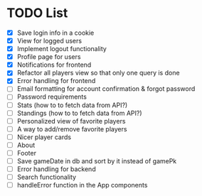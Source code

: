 # TODO List

- [x] Save login info in a cookie
- [x] View for logged users
- [x] Implement logout functionality
- [x] Profile page for users
- [x] Notifications for frontend
- [x] Refactor all players view so that only one query is done
- [x] Error handling for frontend
- [ ] Email formatting for account confirmation & forgot password
- [ ] Password requirements
- [ ] Stats (how to to fetch data from API?)
- [ ] Standings (how to to fetch data from API?)
- [ ] Personalized view of favorite players
- [ ] A way to add/remove favorite players
- [ ] Nicer player cards
- [ ] About
- [ ] Footer
- [ ] Save gameDate in db and sort by it instead of gamePk
- [ ] Error handling for backend
- [ ] Search functionality
- [ ] handleError function in the App components
